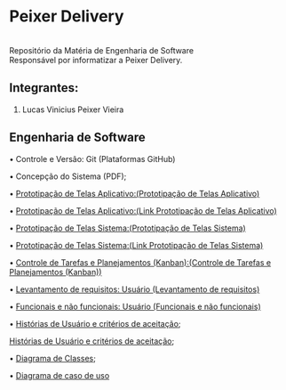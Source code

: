 # Peixer Delivery <br>

<br>
Repositório da Matéria de Engenharia de Software<br>
Responsável por informatizar a Peixer Delivery.<br>

## Integrantes:

1.	Lucas Vinicius Peixer Vieira

## Engenharia de Software

• Controle e Versão: Git (Plataformas GitHub)
  
• Concepção do Sistema (PDF);

• <a href="https://github.com/Lucas9918/PeixerDelivery/blob/Documentacao/Aplicativo%20Delivery.pdf">Prototipação de Telas Aplicativo:(Prototipação de Telas Aplicativo)</a>

• <a href="https://xd.adobe.com/view/82f333ad-51b1-4009-a236-f52747def06c-d7a0/?fullscreen">Prototipação de Telas Aplicativo:(Link Prototipação de Telas Aplicativo)</a>

• <a href="https://github.com/Lucas9918/PeixerDelivery/blob/Documentacao/Sistema%20Delivery.pdf">Prototipação de Telas Sistema:(Prototipação de Telas Sistema)</a>

• <a href="https://xd.adobe.com/view/973a8f56-76bf-4c42-9a88-5c9ff9e195af-c269/">Prototipação de Telas Sistema:(Link Prototipação de Telas Sistema)</a>

• <a href="https://github.com/Lucas9918/PeixerDelivery/projects"> Controle de Tarefas e Planejamentos (Kanban):(Controle de Tarefas e Planejamentos (Kanban))</a>

• <a href="https://github.com/Lucas9918/PeixerDelivery/blob/Documentacao/Levantamentos%20de%20Requisitos.pdf">Levantamento de requisitos: Usuário (Levantamento de requisitos)</a>

• <a href="https://github.com/Lucas9918/PeixerDelivery/blob/Documentacao/Requisitos%20Funcionaris%20e%20N%C3%A3o%20Funcionais.pdf">Funcionais e não funcionais: Usuário (Funcionais e não funcionais)</a>

• <a href="https://github.com/Lucas9918/PeixerDelivery/blob/Documentacao/Sprints.pdf">Histórias de Usuário e critérios de aceitação</a>;

  <a href="https://github.com/Lucas9918/PeixerDelivery/blob/Documentacao/Product%20Backlog.pdf">Histórias de Usuário e critérios de aceitação</a>;

• <a href="https://github.com/grupo06-PI/grupo06/blob/master/EngenhariaSoftware/UML%20-%20Diagrama%20Classe.png">Diagrama de Classes</a>;

• <a href="https://github.com/Lucas9918/PeixerDelivery/blob/Documentacao/Diagrama%20de%20Caso%20de%20Uso.pdf">Diagrama de caso de uso</a>
  
